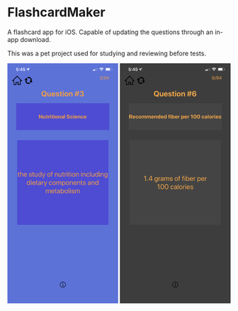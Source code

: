 # FlashcardMaker
A flashcard app for iOS. Capable of updating the questions through an in-app download.

This was a pet project used for studying and reviewing before tests.


<img src="Screenshot.png" alt="FlashcardMaker screenshot" width="250"/>
<img src="Screenshot2.png" alt="FlashcardMaker screenshot 2" width="250"/>
